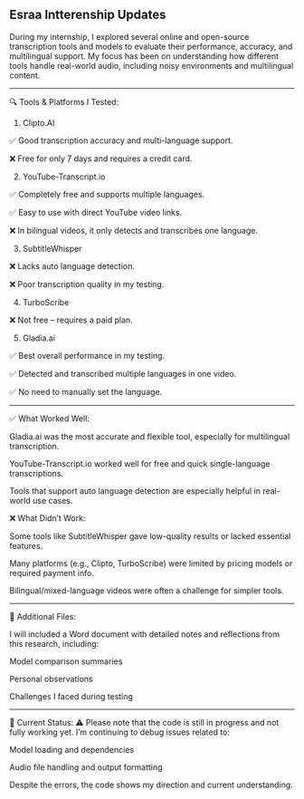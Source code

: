 ## Esraa Intterenship Updates 
During my internship, I explored several online and open-source transcription tools and models to evaluate their performance, accuracy, and multilingual support. My focus has been on understanding how different tools handle real-world audio, including noisy environments and multilingual content.

----------------------------------------------------------

🔍 Tools & Platforms I Tested:

1. Clipto.AI

✅ Good transcription accuracy and multi-language support.

❌ Free for only 7 days and requires a credit card.

2. YouTube-Transcript.io

✅ Completely free and supports multiple languages.

✅ Easy to use with direct YouTube video links.

❌ In bilingual videos, it only detects and transcribes one language.

3. SubtitleWhisper

❌ Lacks auto language detection.

❌ Poor transcription quality in my testing.

4. TurboScribe

❌ Not free – requires a paid plan.

5. Gladia.ai

✅ Best overall performance in my testing.

✅ Detected and transcribed multiple languages in one video.

✅ No need to manually set the language.

----------------------------------------------

✅ What Worked Well:

Gladia.ai was the most accurate and flexible tool, especially for multilingual transcription.

YouTube-Transcript.io worked well for free and quick single-language transcriptions.

Tools that support auto language detection are especially helpful in real-world use cases.

❌ What Didn’t Work:

Some tools like SubtitleWhisper gave low-quality results or lacked essential features.

Many platforms (e.g., Clipto, TurboScribe) were limited by pricing models or required payment info.

Bilingual/mixed-language videos were often a challenge for simpler tools.

-------------------------------
📄 Additional Files:

I will included a Word document with detailed notes and reflections from this research, including:

Model comparison summaries

Personal observations

Challenges I faced during testing

--------------------------

🚧 Current Status:
⚠️ Please note that the code is still in progress and not fully working yet.
I’m continuing to debug issues related to:

Model loading and dependencies

Audio file handling and output formatting

Despite the errors, the code shows my direction and current understanding.

